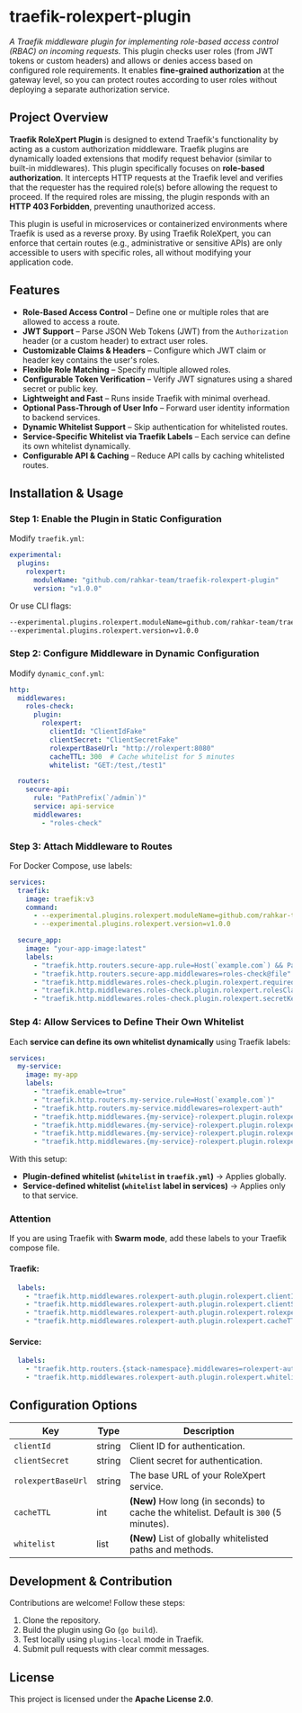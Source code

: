 # traefik-rolexpert-plugin

*A Traefik middleware plugin for implementing role-based access control (RBAC) on incoming requests.* This plugin checks
user roles (from JWT tokens or custom headers) and allows or denies access based on configured role requirements. It
enables **fine-grained authorization** at the gateway level, so you can protect routes according to user roles without
deploying a separate authorization service.

## Project Overview

**Traefik RoleXpert Plugin** is designed to extend Traefik's functionality by acting as a custom authorization
middleware. Traefik plugins are dynamically loaded extensions that modify request behavior (similar to built-in
middlewares). This plugin specifically focuses on **role-based authorization**. It intercepts HTTP requests at the
Traefik level and verifies that the requester has the required role(s) before allowing the request to proceed. If the
required roles are missing, the plugin responds with an **HTTP 403 Forbidden**, preventing unauthorized access.

This plugin is useful in microservices or containerized environments where Traefik is used as a reverse proxy. By using
Traefik RoleXpert, you can enforce that certain routes (e.g., administrative or sensitive APIs) are only accessible to
users with specific roles, all without modifying your application code.

## Features

- **Role-Based Access Control** – Define one or multiple roles that are allowed to access a route.
- **JWT Support** – Parse JSON Web Tokens (JWT) from the `Authorization` header (or a custom header) to extract user
  roles.
- **Customizable Claims & Headers** – Configure which JWT claim or header key contains the user's roles.
- **Flexible Role Matching** – Specify multiple allowed roles.
- **Configurable Token Verification** – Verify JWT signatures using a shared secret or public key.
- **Lightweight and Fast** – Runs inside Traefik with minimal overhead.
- **Optional Pass-Through of User Info** – Forward user identity information to backend services.
- **Dynamic Whitelist Support** – Skip authentication for whitelisted routes.
- **Service-Specific Whitelist via Traefik Labels** – Each service can define its own whitelist dynamically.
- **Configurable API & Caching** – Reduce API calls by caching whitelisted routes.

## Installation & Usage

### Step 1: Enable the Plugin in Static Configuration

Modify `traefik.yml`:

```yaml
experimental:
  plugins:
    rolexpert:
      moduleName: "github.com/rahkar-team/traefik-rolexpert-plugin"
      version: "v1.0.0"
```

Or use CLI flags:

```bash
--experimental.plugins.rolexpert.moduleName=github.com/rahkar-team/traefik-rolexpert-plugin \
--experimental.plugins.rolexpert.version=v1.0.0
```

### Step 2: Configure Middleware in Dynamic Configuration

Modify `dynamic_conf.yml`:

```yaml
http:
  middlewares:
    roles-check:
      plugin:
        rolexpert:
          clientId: "ClientIdFake"
          clientSecret: "ClientSecretFake"
          rolexpertBaseUrl: "http://rolexpert:8080"
          cacheTTL: 300  # Cache whitelist for 5 minutes
          whitelist: "GET:/test,/test1"

  routers:
    secure-api:
      rule: "PathPrefix(`/admin`)"
      service: api-service
      middlewares:
        - "roles-check"
```

### Step 3: Attach Middleware to Routes

For Docker Compose, use labels:

```yaml
services:
  traefik:
    image: traefik:v3
    command:
      - --experimental.plugins.rolexpert.moduleName=github.com/rahkar-team/traefik-rolexpert-plugin
      - --experimental.plugins.rolexpert.version=v1.0.0

  secure_app:
    image: "your-app-image:latest"
    labels:
      - "traefik.http.routers.secure-app.rule=Host(`example.com`) && PathPrefix(`/secure`)"
      - "traefik.http.routers.secure-app.middlewares=roles-check@file"
      - "traefik.http.middlewares.roles-check.plugin.rolexpert.requiredRoles=admin,editor"
      - "traefik.http.middlewares.roles-check.plugin.rolexpert.rolesClaim=roles"
      - "traefik.http.middlewares.roles-check.plugin.rolexpert.secretKey=myJWTsecret"
```

### Step 4: Allow Services to Define Their Own Whitelist

Each **service can define its own whitelist dynamically** using Traefik labels:

```yaml
services:
  my-service:
    image: my-app
    labels:
      - "traefik.enable=true"
      - "traefik.http.routers.my-service.rule=Host(`example.com`)"
      - "traefik.http.routers.my-service.middlewares=rolexpert-auth"
      - "traefik.http.middlewares.{my-service}-rolexpert.plugin.rolexpert.clientId={clientId}"
      - "traefik.http.middlewares.{my-service}-rolexpert.plugin.rolexpert.clientSecret={clientSecret}"
      - "traefik.http.middlewares.{my-service}-rolexpert.plugin.rolexpert.rolexpertBaseUrl=http://rolexpert:8080"
      - "traefik.http.middlewares.{my-service}-rolexpert.plugin.rolexpert.whitelist=/test,POST:/create,/users/**"
```

With this setup:

- **Plugin-defined whitelist (`whitelist` in `traefik.yml`)** → Applies globally.
- **Service-defined whitelist (`whitelist` label in services)** → Applies only to that service.

### Attention

If you are using Traefik with **Swarm mode**, add these labels to your Traefik compose file.

#### **Traefik:**

```yaml
  labels:
    - "traefik.http.middlewares.rolexpert-auth.plugin.rolexpert.clientId=treafik"
    - "traefik.http.middlewares.rolexpert-auth.plugin.rolexpert.clientSecret=Secret"
    - "traefik.http.middlewares.rolexpert-auth.plugin.rolexpert.rolexpertBaseUrl=http://rolexpert-url"
    - "traefik.http.middlewares.rolexpert-auth.plugin.rolexpert.cacheTTL=300"
```

#### **Service:**

```yaml
  labels:
    - "traefik.http.routers.{stack-namespace}.middlewares=rolexpert-auth"
    - "traefik.http.middlewares.rolexpert-auth.plugin.rolexpert.whitelist=/health,/metrics"
```

## Configuration Options

| Key                | Type   | Description                                                                           |
|--------------------|--------|---------------------------------------------------------------------------------------|
| `clientId`         | string | Client ID for authentication.                                                         |
| `clientSecret`     | string | Client secret for authentication.                                                     |
| `rolexpertBaseUrl` | string | The base URL of your RoleXpert service.                                               |
| `cacheTTL`         | int    | **(New)** How long (in seconds) to cache the whitelist. Default is `300` (5 minutes). |
| `whitelist`        | list   | **(New)** List of globally whitelisted paths and methods.                             |

## Development & Contribution

Contributions are welcome! Follow these steps:

1. Clone the repository.
2. Build the plugin using Go (`go build`).
3. Test locally using `plugins-local` mode in Traefik.
4. Submit pull requests with clear commit messages.

## License

This project is licensed under the **Apache License 2.0**.
